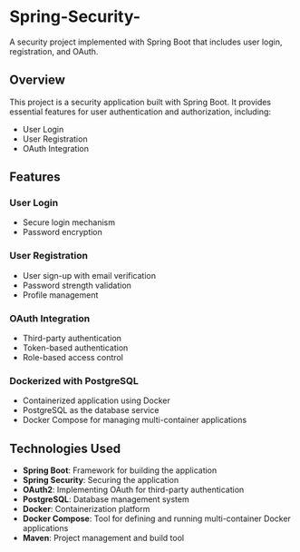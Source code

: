 # Spring-Security-
A security project implemented with Spring Boot that includes user login, registration, and OAuth.

## Overview
This project is a security application built with Spring Boot. It provides essential features for user authentication and authorization, including:

- User Login
- User Registration
- OAuth Integration

## Features

### User Login
- Secure login mechanism
- Password encryption

### User Registration
- User sign-up with email verification
- Password strength validation
- Profile management

### OAuth Integration
- Third-party authentication 
- Token-based authentication
- Role-based access control

### Dockerized with PostgreSQL
- Containerized application using Docker
- PostgreSQL as the database service
- Docker Compose for managing multi-container applications

## Technologies Used
- **Spring Boot**: Framework for building the application
- **Spring Security**: Securing the application
- **OAuth2**: Implementing OAuth for third-party authentication
- **PostgreSQL**: Database management system
- **Docker**: Containerization platform
- **Docker Compose**: Tool for defining and running multi-container Docker applications
- **Maven**: Project management and build tool
